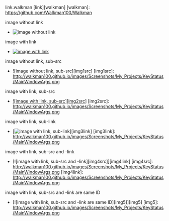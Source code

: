 link.walkman
[link][walkman]
  [walkman]: https://github.com/Walkman100/Walkman

image without link
- ![image without link](http://walkman100.github.io/images/Screenshots/My_Projects/KeyStatus/MainWindowArgs.png)

image with link
- [![image with link](http://walkman100.github.io/images/Screenshots/My_Projects/KeyStatus/MainWindowArgs.png)](http://walkman100.github.io/images/Screenshots/My_Projects/KeyStatus/MainWindowArgs.png)

image without link, sub-src
- ![image without link, sub-src][img1src]
  [img1src]: http://walkman100.github.io/images/Screenshots/My_Projects/KeyStatus/MainWindowArgs.png

image with link, sub-src
- [![image with link, sub-src][img2src]](http://walkman100.github.io/images/Screenshots/My_Projects/KeyStatus/MainWindowArgs.png)
  [img2src]: http://walkman100.github.io/images/Screenshots/My_Projects/KeyStatus/MainWindowArgs.png

image with link, sub-link
- [![image with link, sub-link](http://walkman100.github.io/images/Screenshots/My_Projects/KeyStatus/MainWindowArgs.png)][img3link]
  [img3link]: http://walkman100.github.io/images/Screenshots/My_Projects/KeyStatus/MainWindowArgs.png

image with link, sub-src and -link
- [![image with link, sub-src and -link][img4src]][img4link]
  [img4src]: http://walkman100.github.io/images/Screenshots/My_Projects/KeyStatus/MainWindowArgs.png
  [img4link]: http://walkman100.github.io/images/Screenshots/My_Projects/KeyStatus/MainWindowArgs.png

image with link, sub-src and -link are same ID
- [![image with link, sub-src and -link are same ID][img5]][img5]
  [img5]: http://walkman100.github.io/images/Screenshots/My_Projects/KeyStatus/MainWindowArgs.png
